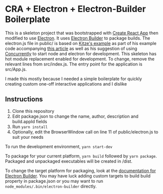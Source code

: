 # CRA + Electron + Electron-Builder Boilerplate

This is a skeleton project that was bootstrapped with [Create React App](https://github.com/facebook/create-react-app) then modified to use [Electron](https://github.com/electron/electron). It uses [Electron Builder](https://github.com/electron-userland/electron-builder) to package builds. The electron.js file in public/ is based on [Kitze's example](https://github.com/kitze/react-electron-example/blob/master/public/electron.js) as part of his example code accompanying [this article](https://medium.com/@kitze/%EF%B8%8F-from-react-to-an-electron-app-ready-for-production-a0468ecb1da3) as well as his suggestion of using [Concurrently](https://github.com/kimmobrunfeldt/concurrently) to start node and electron for development. This skeleton has hot module replacement enabled for development. To change, remove the relevant lines from src/index.js. The entry point for the application is src/App.js.

I made this mostly because I needed a simple boilerplate for quickly creating custom one-off interactive applications and I dislike 

## Instructions

1. Clone this repository
2. Edit package.json to change the name, author, description and build.appId fields
3. Run `yarn install`
4. Optionally, edit the BrowserWindow call on line 11 of public/electron.js to suit your needs

To run the development environment, `yarn start-dev`

To package for your current platform, `yarn build` followed by `yarn package`. Packaged and unpackaged executables will be created in /dist.

To change the target platform for packaging, look at the [documentation for Electron Builder](https://www.electron.build/cli). You may have luck adding custom targets to build build property in package.json or you may want to run `node_modules/.bin/electron-builder` directly.

